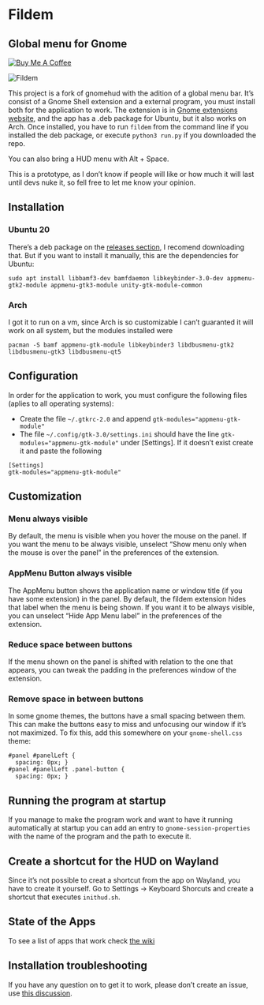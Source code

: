 # Fildem

## Global menu for Gnome

[![Buy Me A Coffee](https://img.shields.io/badge/buy%20me%20a%20coffee-donate-yellow.svg)](https://buymeacoffee.com/gonza)

![Fildem](https://user-images.githubusercontent.com/19943481/95288612-1d272a80-083f-11eb-9400-be88f61e054d.png)

This project is a fork of gnomehud with the adition of a global menu bar. It’s consist of a Gnome Shell extension and a external program, you must install both for the application to work. The extension is in [Gnome extensions website](https://extensions.gnome.org/extension/4114/fildem-global-menu/), and the app has a .deb package for Ubuntu, but it also works on Arch. Once installed, you have to run `fildem` from the command line if you installed the deb package, or execute `python3 run.py` if you downloaded the repo.

You can also bring a HUD menu with Alt + Space.

This is a prototype, as I don’t know if people will like or how much it will last until devs nuke it, so fell free to let me know your opinion.

## Installation

### Ubuntu 20

There’s a deb package on the [releases section](https://github.com/gonzaarcr/Fildem/releases), I recomend downloading that. But if you want to install it manually, this are the dependencies for Ubuntu:

```
sudo apt install libbamf3-dev bamfdaemon libkeybinder-3.0-dev appmenu-gtk2-module appmenu-gtk3-module unity-gtk-module-common
```

### Arch

I got it to run on a vm, since Arch is so customizable I can’t guaranted it will work on all system, but the modules installed were

```
pacman -S bamf appmenu-gtk-module libkeybinder3 libdbusmenu-gtk2 libdbusmenu-gtk3 libdbusmenu-qt5
```

## Configuration

In order for the application to work, you must configure the following files (aplies to all operating systems):

- Create the file `~/.gtkrc-2.0` and append `gtk-modules="appmenu-gtk-module"`
- The file `~/.config/gtk-3.0/settings.ini` should have the line `gtk-modules="appmenu-gtk-module"` under [Settings]. If it doesn’t exist create it and paste the following

```
[Settings]
gtk-modules="appmenu-gtk-module"
```

## Customization

### Menu always visible

By default, the menu is visible when you hover the mouse on the panel. If you want the menu to be always visible, unselect “Show menu only when the mouse is over the panel” in the preferences of the extension.

### AppMenu Button always visible

The AppMenu button shows the application name or window title (if you have some extension) in the panel. By default, the fildem extension hides that label when the menu is being shown. If you want it to be always visible, you can unselect “Hide App Menu label” in the preferences of the extension.

### Reduce space between buttons

If the menu shown on the panel is shifted with relation to the one that appears, you can tweak the padding in the preferences window of the extension.

### Remove space in between buttons

In some gnome themes, the buttons have a small spacing between them. This can make the buttons easy to miss and unfocusing our window if it’s not maximized. To fix this, add this somewhere on your `gnome-shell.css` theme:

```
#panel #panelLeft {
  spacing: 0px; }
#panel #panelLeft .panel-button {
  spacing: 0px; }
```

## Running the program at startup

If you manage to make the program work and want to have it running automatically at startup you can add an entry to `gnome-session-properties` with the name of the program and the path to execute it.

## Create a shortcut for the HUD on Wayland

Since it’s not possible to creat a shortcut from the app on Wayland, you have to create it yourself. Go to Settings → Keyboard Shorcuts and create a shortcut that executes `inithud.sh`.

## State of the Apps

To see a list of apps that work check [the wiki](https://github.com/gonzaarcr/Fildem/wiki/Using#state-of-the-apps)

## Installation troubleshooting

If you have any question on to get it to work, please don’t create an issue, use [this discussion](https://github.com/gonzaarcr/Fildem/discussions/33).
